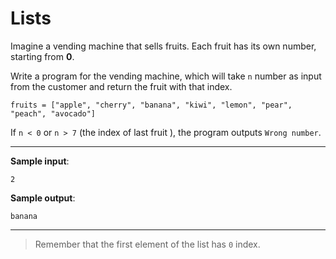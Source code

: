 # Lists

Imagine a vending machine that sells fruits. Each fruit has its own number, starting from **0**.

Write a program for the vending machine, which will take `n` number as input from the customer and return the fruit with that index.
```
fruits = ["apple", "cherry", "banana", "kiwi", "lemon", "pear", "peach", "avocado"] 
```

If `n < 0` or `n > 7` (the index of last fruit ), the program outputs `Wrong number`.

---

**Sample input**: 
```
2
```

**Sample output**: 
```
banana
```

---

>Remember that the first element of the list has `0` index.